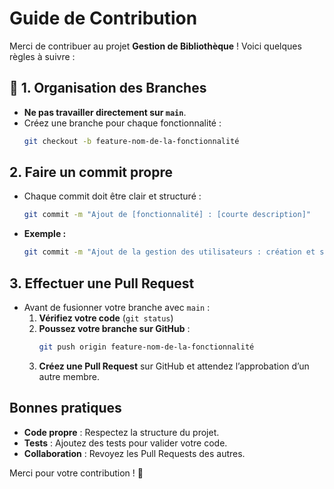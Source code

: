 #  Guide de Contribution

Merci de contribuer au projet **Gestion de Bibliothèque** ! Voici quelques règles à suivre :

## 📌 1. Organisation des Branches
- **Ne pas travailler directement sur `main`**.
- Créez une branche pour chaque fonctionnalité :  
  ```bash
  git checkout -b feature-nom-de-la-fonctionnalité
  ```

## 2. Faire un commit propre
- Chaque commit doit être clair et structuré :
  ```bash
  git commit -m "Ajout de [fonctionnalité] : [courte description]"
  ```
- **Exemple :**
  ```bash
  git commit -m "Ajout de la gestion des utilisateurs : création et suppression"
  ```

##  3. Effectuer une Pull Request
- Avant de fusionner votre branche avec `main` :
  1. **Vérifiez votre code** (`git status`)
  2. **Poussez votre branche sur GitHub** :
     ```bash
     git push origin feature-nom-de-la-fonctionnalité
     ```
  3. **Créez une Pull Request** sur GitHub et attendez l’approbation d’un autre membre.

##  Bonnes pratiques
- **Code propre** : Respectez la structure du projet.
- **Tests** : Ajoutez des tests pour valider votre code.
- **Collaboration** : Revoyez les Pull Requests des autres.

Merci pour votre contribution ! 🎉
